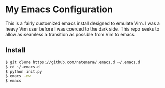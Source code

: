My Emacs Configuration
===

This is a fairly customized emacs install designed to emulate Vim. I was
a heavy Vim user before I was coerced to the dark side. This repo seeks to
allow as seamless a transition as possible from Vim to emacs.

Install
---

```bash
$ git clone https://github.com/natemara/.emacs.d ~/.emacs.d
$ cd ~/.emacs.d
$ python init.py
$ emacs -nw
$ emacs
```
